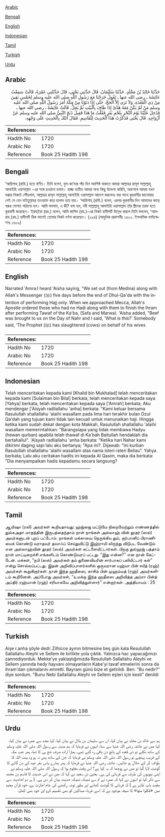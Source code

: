 [Arabic](#arabic)

[Bengali](#bengali)

[English](#english)

[Indonesian](#indonesian)

[Tamil](#tamil)

[Turkish](#turkish)

[Urdu](#urdu)

## Arabic


<div dir="rtl" lang="ar" style={{fontSize:'larger',backgroundColor:'#f8f9fa',padding:20}}>
حَدَّثَنَا خَالِدُ بْنُ مَخْلَدٍ، حَدَّثَنَا سُلَيْمَانُ، قَالَ حَدَّثَنِي يَحْيَى، قَالَ حَدَّثَتْنِي عَمْرَةُ، قَالَتْ سَمِعْتُ عَائِشَةَ ـ رضى الله عنها ـ تَقُولُ خَرَجْنَا مَعَ رَسُولِ اللَّهِ صلى الله عليه وسلم لِخَمْسٍ بَقِينَ مِنْ ذِي الْقَعْدَةِ، وَلاَ نَرَى إِلاَّ الْحَجَّ، حَتَّى إِذَا دَنَوْنَا مِنْ مَكَّةَ أَمَرَ رَسُولُ اللَّهِ صلى الله عليه وسلم مَنْ لَمْ يَكُنْ مَعَهُ هَدْىٌ إِذَا طَافَ بِالْبَيْتِ ثُمَّ يَحِلُّ‏.‏ قَالَتْ عَائِشَةُ ـ رضى الله عنها ـ فَدُخِلَ عَلَيْنَا يَوْمَ النَّحْرِ بِلَحْمِ بَقَرٍ فَقُلْتُ مَا هَذَا فَقِيلَ ذَبَحَ النَّبِيُّ صلى الله عليه وسلم عَنْ أَزْوَاجِهِ‏.‏ قَالَ يَحْيَى فَذَكَرْتُ هَذَا الْحَدِيثَ لِلْقَاسِمِ‏.‏ فَقَالَ أَتَتْكَ بِالْحَدِيثِ عَلَى وَجْهِهِ‏.‏
</div>
<div style={{backgroundColor:'#f8f9fa',padding:20, marginBottom: 10}}><table> <thead> <tr> <th>References:</th> <th></th> </tr> </thead> <tbody><tr><td>Hadith No</td><td>1720</td></tr><tr><td>Arabic No</td><td>1720</td></tr><tr><td>Reference</td><td>Book 25 Hadith 198</td></tr></tbody></table></div>

## Bengali


<div dir="ltr" lang="bn" style={{fontSize:'larger',backgroundColor:'#f8f9fa',padding:20}}>
‘আয়িশাহ্ (রাযি.) হতে বর্ণিত। তিনি বলেন, যুল-কা‘দার পাঁচ দিন অবশিষ্ট থাকতে আমরা আল্লাহর রাসূল সাল্লাল্লাহু আলাইহি ওয়াসাল্লাম -এর সঙ্গে রওয়ানা হলাম। হাজ্জ ব্যতীত আমরা অন্য কিছু উদ্দেশ্য করিনি, অবশেষে আমরা যখন মক্কার নিকটে পৌঁছলাম, আল্লাহর রাসূল সাল্লাল্লাহু আলাইহি ওয়াসাল্লাম আদেশ করলেনঃ যার সাথে কুরবানীর জানোয়ার নেই সে যেন বাইতুল্লাহর তাওয়াফ করে হালাল হয়ে যায়। ‘আয়িশাহ্ (রাযি.) বলেন, এরপর কুরবানীর দিন আমাদের কাছে গরুর গোশত পাঠানো হল। আমি বললাম, এ কী? বলা হল, নবী সাল্লাল্লাহু আলাইহি ওয়াসাল্লাম তাঁর স্ত্রীদের তরফ হতে কুরবানী করেছেন। ইয়াহ্ইয়া (রহ.) বলেন, আমি কাসিম (রহ.)-এর নিকট হাদীসটি উল্লেখ করলে তিনি বললেন, ‘আমরাহ্ (রহ.) হাদীসটি ঠিক ভাবেই তোমার নিকট বর্ণনা করেছেন। (২৯৪) (আধুনিক প্রকাশনীঃ ১৬০২. ইসলামিক ফাউন্ডেশনঃ ১৬০৯)
</div>
<div style={{backgroundColor:'#f8f9fa',padding:20, marginBottom: 10}}><table> <thead> <tr> <th>References:</th> <th></th> </tr> </thead> <tbody><tr><td>Hadith No</td><td>1720</td></tr><tr><td>Arabic No</td><td>1720</td></tr><tr><td>Reference</td><td>Book 25 Hadith 198</td></tr></tbody></table></div>

## English


<div dir="ltr" lang="en" style={{fontSize:'larger',backgroundColor:'#f8f9fa',padding:20}}>
Narrated 'Amra:I heard 'Aisha saying, "We set out (from Medina) along with Allah's Messenger (ﷺ) five days before the end of Dhul-Qa'da with the intention of performing Hajj only. When we approached Mecca, Allah's Apostle ordered those who had no Hadi along with them to finish the lhram after performing Tawaf of the Ka'ba, (Safa and Marwa). 'Aisha added, "Beef was brought to us on the Day of Nahr and I said, 'What is this?' Somebody said, 'The Prophet (ﷺ) has slaughtered (cows) on behalf of his wives
</div>
<div style={{backgroundColor:'#f8f9fa',padding:20, marginBottom: 10}}><table> <thead> <tr> <th>References:</th> <th></th> </tr> </thead> <tbody><tr><td>Hadith No</td><td>1720</td></tr><tr><td>Arabic No</td><td>1720</td></tr><tr><td>Reference</td><td>Book 25 Hadith 198</td></tr></tbody></table></div>

## Indonesian


<div dir="ltr" lang="id" style={{fontSize:'larger',backgroundColor:'#f8f9fa',padding:20}}>
Telah menceritakan kepada kami [Khalid bin Mukhalad] telah menceritakan kepada kami [Sulaiman bin Bilal] berkata, telah menceritakan kepada saya [Yahya] berkata, telah menceritakan kepada saya ['Amrah] berkata; Aku mendengar ['Aisyah radliallahu 'anha] berkata: "Kami keluar bersama Rasulullah shallallahu 'alaihi wasallam pada lima hari terakhir bulan Dzul Qa'dah yang tujuan kami tidak lain kecuali untuk menunaikan haji. Hingga ketika kami sudah dekat dengan kota Makkah, Rasulullah shallallahu 'alaihi wasallam memerintahkan: "Barangsiapa yang tidak membawa Hadyu (hewan qurban) apabila telah thawaf di Ka'bah Baitullah hendaklah dia bertahallul". 'Aisyah radliallahu 'anha berkata: "Ketika hari Nahar kami dikirimi daging sapi lalu aku bertanya; "Apa ini?. Dijawab: "Ini kurban Rasulullah shallallahu 'alaihi wasallam atas nama isteri-isteri Beliau". Yahya berkata; Lalu aku ceritakan hadits ini kepada Al Qasim, maka dia berkata: "Dia menyampaikan hadis kepadamu secara langsung?
</div>
<div style={{backgroundColor:'#f8f9fa',padding:20, marginBottom: 10}}><table> <thead> <tr> <th>References:</th> <th></th> </tr> </thead> <tbody><tr><td>Hadith No</td><td>1720</td></tr><tr><td>Arabic No</td><td>1720</td></tr><tr><td>Reference</td><td>Book 25 Hadith 198</td></tr></tbody></table></div>

## Tamil


<div dir="ltr" lang="ta" style={{fontSize:'larger',backgroundColor:'#f8f9fa',padding:20}}>
ஆயிஷா (ரலி) அவர்கள் கூறியதாவது: ஹஜ்ஜை மட்டுமே நிறைவேற்றும் எண்ணத்தில் துல்கஅதா மாதத்தின் இருபத்தைந்தாம் நாள் நாங்கள் அல்லாஹ் வின் தூதர் (ஸல்) அவர்களுடன் புறப் பட்டோம். நாங்கள் மக்காவை நெருங்கிய தும், குர்பானிப் பிராணியைக் கொண்டு வராதவர் தவாஃப் செய்துவிட்டு இஹ்ராமி லிருந்து விடுபட வேண்டும் என அல்லாஹ்வின் தூதர் (ஸல்) அவர்கள் கட்டளையிட்டார்கள். பிறகு துல்ஹஜ் பத்தாம் நாள் மாட்டிறைச்சி எங்களிடம் கொண்டுவரப் பட்டது. “இது என்ன?” என நான் கேட்டேன். மக்கள், “நபி (ஸல்) அவர்கள் தம் துணைவியரின் சார்பாகப் பலியிட்டார் கள்” என்று சொல்லப்பட்டது. இதன் அறிவிப்பாளர்களில் ஒருவரான யஹ்யா பின் சயீத் (ரஹ்) அவர்கள் கூறுகிறார்கள்: நான் இந்த ஹதீஸை, காசிம் பின் முஹம்மத் (ரஹ்) அவர்களிடம் கூறினேன். அப்போது அவர்கள், “உமக்கு இந்த ஹதீஸை அறிவித்த அம்ரா பின்த் அப்திர் ரஹ்மான் (ரஹ்) சரியாகவே அறிவித்துள்ளார்” என்றார்கள். அத்தியாயம் : 25
</div>
<div style={{backgroundColor:'#f8f9fa',padding:20, marginBottom: 10}}><table> <thead> <tr> <th>References:</th> <th></th> </tr> </thead> <tbody><tr><td>Hadith No</td><td>1720</td></tr><tr><td>Arabic No</td><td>1720</td></tr><tr><td>Reference</td><td>Book 25 Hadith 198</td></tr></tbody></table></div>

## Turkish


<div dir="ltr" lang="tr" style={{fontSize:'larger',backgroundColor:'#f8f9fa',padding:20}}>
Aişe r.anha şöyle dedi: Zilhicce ayının bitmesine beş gün kala Resulullah Sallallahu Aleyhi ve Sellem ile birlikte yola çıktık. Yalnızca hac yapacağımızı zannediyorduk. Mekke'ye yaklaştığımızda Resulullah Sallallahu Aleyhi ve Sellem yanında hedy hayvanı olmayanların Kabe'yi tavaf etmelerini sonra da ihram'dan çıkmalarını emretti. Bayram günü bize et getirildi. Ben: "Bu nedir?" diye sordum. "Bunu Nebi Sallallahu Aleyhi ve Sellem eşleri için kesti" denildi
</div>
<div style={{backgroundColor:'#f8f9fa',padding:20, marginBottom: 10}}><table> <thead> <tr> <th>References:</th> <th></th> </tr> </thead> <tbody><tr><td>Hadith No</td><td>1720</td></tr><tr><td>Arabic No</td><td>1720</td></tr><tr><td>Reference</td><td>Book 25 Hadith 198</td></tr></tbody></table></div>

## Urdu


<div dir="rtl" lang="ur" style={{fontSize:'larger',backgroundColor:'#f8f9fa',padding:20}}>
ہم سے خالد بن مخلد نے بیان کیا، ان سے سلیمان بن ہلال نے بیان کیا، کہا مجھ سے عمرہ نے بیان کیا، کہا میں نے عائشہ رضی اللہ عنہا سے سنا، انہوں نے فرمایا کہ ہم مدینہ سے رسول اللہ صلی اللہ علیہ وسلم کے ساتھ نکلے تو ذی قعدہ کے پانچ دن باقی رہ گئے تھے، ہمارا ارادہ صرف حج ہی کا تھا، پھر جب مکہ کے قریب پہنچے تو رسول اللہ صلی اللہ علیہ وسلم نے فرمایا کہ جن کے ساتھ ہدی نہ ہو وہ بیت اللہ کا طواف کر کے حلال ہو جائیں۔ عائشہ رضی اللہ عنہا نے فرمایا کہ پھر ہمارے پاس بقر عید کے دن گائے کا گوشت لایا گیا تو میں نے پوچھا کہ یہ کیا ہے؟ اس وقت معلوم ہوا کہ رسول اللہ صلی اللہ علیہ وسلم نے اپنی بیویوں کی طرف سے قربانی کی ہے۔ یحییٰ بن سعید نے کہا کہ میں نے اس حدیث کا قاسم بن محمد سے ذکر کیا تو انہوں نے کہا کہ عمرہ نے تم سے ٹھیک ٹھیک حدیث بیان کر دی ہے۔ ( ہر دو احادیث سے مقصد باب ظاہر ہے ) کہ قربانی کا گوشت کھانے اور بطور توشہ رکھنے کی عام اجازت ہے، خود قرآن مجید میں «فكلوا منها» کا صیغہ موجود ہے کہ اسے غرباء مساکین کو بھی تقسیم کرو اور خود بھی کھاؤ۔
</div>
<div style={{backgroundColor:'#f8f9fa',padding:20, marginBottom: 10}}><table> <thead> <tr> <th>References:</th> <th></th> </tr> </thead> <tbody><tr><td>Hadith No</td><td>1720</td></tr><tr><td>Arabic No</td><td>1720</td></tr><tr><td>Reference</td><td>Book 25 Hadith 198</td></tr></tbody></table></div>